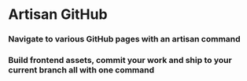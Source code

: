 # Artisan GitHub

### Navigate to various GitHub pages with an artisan command

### Build frontend assets, commit your work and ship to your current branch all with one command
